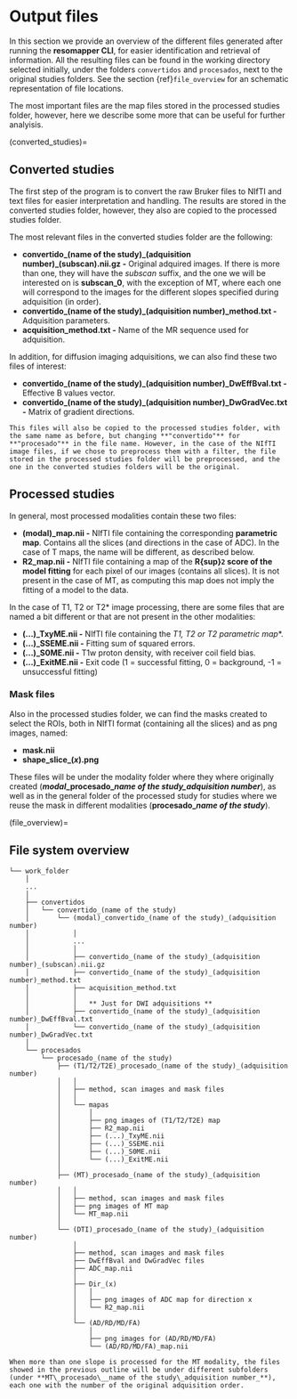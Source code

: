 # Output files

In this section we provide an overview of the different files generated after running the **resomapper CLI**, for easier identification and retrieval of information. All the resulting files can be found in the working directory selected initially, under the folders `convertidos` and `procesados`, next to the original studies folders. See the section {ref}`file_overview` for an schematic representation of file locations.

The most important files are the map files stored in the processed studies folder, however, here we describe some more that can be useful for further analyisis.

(converted_studies)=
## Converted studies

The first step of the program is to convert the raw Bruker files to NIfTI and text files for easier interpretation and handling. The results are stored in the converted studies folder, however, they also are copied to the processed studies folder. 

The most relevant files in the converted studies folder are the following:

* **convertido_(name of the study)\_(adquisition number)\_(subscan).nii.gz -** Original adquired images. If there is more than one, they will have the *subscan* suffix, and the one we will be interested on is **subscan_0**, with the exception of MT, where each one will correspond to the images for the different slopes specified during adquisition (in order).
* **convertido_(name of the study)_(adquisition number)_method.txt -** Adquisition parameters.
* **acquisition_method.txt -** Name of the MR sequence used for adquisition.

In addition, for diffusion imaging adquisitions, we can also find these two files of interest:

* **convertido_(name of the study)_(adquisition number)_DwEffBval.txt -** Effective B values vector.
* **convertido_(name of the study)_(adquisition number)_DwGradVec.txt -** Matrix of gradient directions.

```{note}
This files will also be copied to the processed studies folder, with the same name as before, but changing **"convertido"** for **"procesado"** in the file name. However, in the case of the NIfTI image files, if we chose to preprocess them with a filter, the file stored in the processed studies folder will be preprocessed, and the one in the converted studies folders will be the original.
```

## Processed studies

In general, most processed modalities contain these two files:

* **(modal)_map.nii -** NIfTI file containing the corresponding **parametric map**. Contains all the slices (and directions in the case of ADC). In the case of T maps, the name will be different, as described below.
* **R2_map.nii -** NIfTI file containing a map of the **R{sup}`2` score of the model fitting** for each pixel of our images (contains all slices). It is not present in the case of MT, as computing this map does not imply the fitting of a model to the data.


In the case of T1, T2 or T2* image processing, there are some files that are named a bit different or that are not present in the other modalities:

* **(...)_TxyME.nii -** NIfTI file containing the **T1, T2 or T2* parametric map**.
* **(...)_SSEME.nii -** Fitting sum of squared errors.
* **(...)_S0ME.nii -** T1w proton density, with receiver coil field bias.
* **(...)_ExitME.nii -** Exit code (1 = successful fitting, 0 = background, -1 = 
unsuccessful fitting)


### Mask files

Also in the processed studies folder, we can find the masks created to select the ROIs, both in NIfTI format (containing all the slices) and as png images, named:

* **mask.nii**
* **shape_slice_(_x_).png**

These files will be under the modality folder where they where originally created (**_modal_\_procesado\__name of the study\_adquisition number_**), as well as in the general folder of the processed study for studies where we reuse the mask in different modalities (**procesado\__name of the study_**).

(file_overview)=
## File system overview

```
└── work_folder 
    │
    ...
    │
    ├── convertidos
    │   └── convertido_(name of the study)
    │       └── (modal)_convertido_(name of the study)_(adquisition number)
    │           │
    │           ...
    │           │
    │           ├── convertido_(name of the study)_(adquisition number)_(subscan).nii.gz 
    │           ├── convertido_(name of the study)_(adquisition number)_method.txt
    │           ├── acquisition_method.txt
    │           │
    │           │   ** Just for DWI adquisitions **
    │           ├── convertido_(name of the study)_(adquisition number)_DwEffBval.txt
    │           └── convertido_(name of the study)_(adquisition number)_DwGradVec.txt
    │            
    └── procesados
        └── procesado_(name of the study)
            ├── (T1/T2/T2E)_procesado_(name of the study)_(adquisition number) 
            │   │
            │   ├── method, scan images and mask files
            │   │
            │   └── mapas
            │       │
            │       ├── png images of (T1/T2/T2E) map
            │       ├── R2_map.nii
            │       ├── (...)_TxyME.nii 
            │       ├── (...)_SSEME.nii 
            │       ├── (...)_S0ME.nii
            │       └── (...)_ExitME.nii
            │
            ├── (MT)_procesado_(name of the study)_(adquisition number)
            │   │
            │   ├── method, scan images and mask files
            │   ├── png images of MT map
            │   └── MT_map.nii
            │
            └── (DTI)_procesado_(name of the study)_(adquisition number)
                │
                ├── method, scan images and mask files
                ├── DwEffBval and DwGradVec files
                ├── ADC_map.nii
                │   
                ├── Dir_(x)
                │   │
                │   ├── png images of ADC map for direction x
                │   └── R2_map.nii
                │   
                └── (AD/RD/MD/FA)
                    │
                    ├── png images for (AD/RD/MD/FA)
                    └── (AD/RD/MD/FA)_map.nii
```
```{note}
When more than one slope is processed for the MT modality, the files showed in the previous outline will be under different subfolders (under **MT\_procesado\__name of the study\_adquisition number_**), each one with the number of the original adquisition order.
```